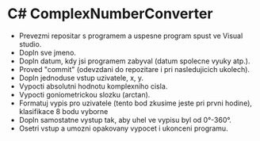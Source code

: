 # 
# C# ComplexNumberConverter
* Prevezmi repositar s programem a uspesne program spust ve Visual studio.
* Dopln sve jmeno.
* Dopln datum, kdy jsi programem zabyval (datum spolecne vyuky atp.).
* Proved "commit" (odevzdani do repozitare i pri nasledujicich ukolech).
* Dopln jednoduse vstup uzivatele, x, y.
* Vypocti absolutni hodnotu komplexniho cisla.
* Vypocti goniometrickou slozku (arctan).
* Formatuj vypis pro uzivatele (tento bod zkusime jeste pri prvni hodine), klasifikace 8 bodu vyborne
* Dopln samostatne vystup tak, aby uhel ve vypisu byl od 0°-360°.
* Osetri vstup a umozni opakovany vypocet i ukonceni programu.
#
